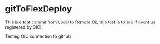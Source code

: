 # gitToFlexDeploy

This is a test commit from Local to Remote Git, this test is to see if event us registered by OIC!

Testing OIC connection to github